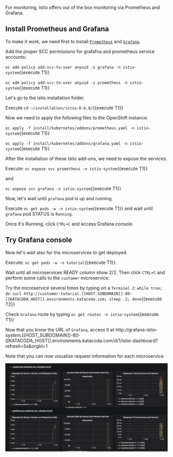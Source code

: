 For monitoring, Istio offers out of the box monitoring via Prometheus and Grafana.

## Install Prometheus and Grafana

To make it work, we need first to install [`Prometheus`](https://prometheus.io/) and [`Grafana`](https://grafana.com/). 

Add the proper SCC permissions for grafafna and prometheus service accounts:

`oc adm policy add-scc-to-user anyuid -z grafana -n istio-system`{{execute T1}}

`oc adm policy add-scc-to-user anyuid -z prometheus -n istio-system`{{execute T1}}

Let's go to the istio installation folder.

Execute `cd ~/installation/istio-0.6.0/`{{execute T1}}

Now we need to apply the following files to the OpenShift instance:

`oc apply -f install/kubernetes/addons/prometheus.yaml -n istio-system`{{execute T1}}

`oc apply -f install/kubernetes/addons/grafana.yaml -n istio-system`{{execute T1}}

After the installation of these Istio add-ons, we need to expose the services.

Execute: `oc expose svc prometheus -n istio-system`{{execute T1}}

and 

`oc expose svc grafana -n istio-system`{{execute T1}}

Now, let's wait until `grafana` pod is up and running.

Execute `oc get pods -w -n istio-system`{{execute T1}} and wait until `grafana` pod STATUS is `Running`.

Once it's Running, click `CTRL+C` and access Grafana console.

## Try Grafana console

Now let's wait also for the microservices to get deployed.

Execute: `oc get pods -w -n tutorial`{{execute T1}}.

Wait until all microservices READY column show 2/2. Then click `CTRL+C` and perform some calls to the `customer` microservice.

Try the microservice several times by typing on a `Terminal 2`: `while true; do curl http://customer-tutorial.[[HOST_SUBDOMAIN]]-80-[[KATACODA_HOST]].environments.katacoda.com; sleep .2; done`{{execute T2}}

Check `Grafana` route by typing `oc get routes -n istio-system`{{execute T1}}

Now that you know the URL of `Grafana`, access it at  http://grafana-istio-system.[[HOST_SUBDOMAIN]]-80-[[KATACODA_HOST]].environments.katacoda.com/d/1/istio-dashboard?refresh=5s&orgId=1

Note that you can now visualize request information for each microservice

![](../../assets/monitoring/grafana-services.png)

